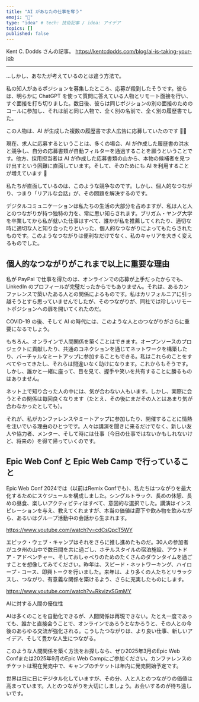 ```yaml
---
title: "AI があなたの仕事を奪う"
emoji: "👋"
type: "idea" # tech: 技術記事 / idea: アイデア
topics: []
published: false
---
```


Kent C. Dodds さんの記事。
https://kentcdodds.com/blog/ai-is-taking-your-job

---

...しかし、あなたが考えているのとは違う方法で。

私の知人があるポジションを募集したところ、応募が殺到したそうです。彼らは、明らかに ChatGPT を使って質問に答えている人物とリモート面接を行い、すぐ面接を打ち切りました。数日後、彼らは同じポジションの別の面接のためのコールに参加し、それは前と同じ人物で、全く別の名前で、全く別の履歴書でした。

この人物は、AI が生成した複数の履歴書で求人広告に応募していたのです 🤦‍♂️

現在、求人に応募するということは、多くの場合、AI が作成した履歴書の洪水と競争し、自分の応募書類が自動フィルターを通過することを願うということです。他方、採用担当者は AI が作成した応募書類の山から、本物の候補者を見つけ出すという困難に直面しています。そして、そのためにも AI を利用することが増えています 😬

私たちが直面しているのは、このような競争なのです。しかし、個人的なつながり、つまり「リアルな会話」が、その問題を解決するのです。

デジタルコミュニケーションは私たちの生活の大部分を占めますが、私は人と人とのつながりが持つ独特の力を、常に思い知らされます。ブリガム・ヤング大学を卒業してから私が就いた仕事はすべて、誰かが私を推薦してくれたり、適切な時に適切な人と知り合ったりといった、個人的なつながりによってもたらされたものです。このようなつながりは便利なだけでなく、私のキャリアを大きく変えるものでした。

## 個人的なつながりがこれまで以上に重要な理由

私が PayPal で仕事を得たのは、オンラインでの応募が上手だったからでも、LinkedIn のプロフィールが完璧だったからでもありません。それは、あるカンファレンスで築いたある人との関係によるものです。私はカリフォルニアに引っ越そうとすら思っていませんでしたが、そのつながりが、同社では珍しいリモートポジションへの扉を開いてくれたのだ。

COVID-19 の後、そして AI の時代には、このような人とのつながりがさらに重要になるでしょう。

もちろん、オンラインで人間関係を築くことはできます。オープンソースのプロジェクトに貢献したり、共通のコネクションを通じてネットワークを構築したり、バーチャルなミートアップに参加することもできる。私はこれらのことをすべてやってきたし、それらは間違いなく助けになります。これからもそうです。しかし、誰かと一緒に座って、目を見て、握手や笑いを共有することに勝るものはありません。

ネット上で知り合った人の中には、気が合わない人もいます。しかし、実際に会うとその関係は毎回良くなります（たとえ、その後にまだその人とはあまり気が合わなかったとしても）。

それが、私がカンファレンスやミートアップに参加したり、開催することに情熱を注いでいる理由のひとつです。人々は講演を聞きに来るだけでなく、新しい友人や協力者、メンター、そして時には仕事（今日の仕事ではないかもしれないけど、将来の）を得て帰っていくのです。

## Epic Web Conf と Epic Web Camp で行っていること

Epic Web Conf 2024では（以前はRemix Confでも）、私たちはつながりを最大化するためにスケジュールを構成しました。シングルトラック、長めの休憩、長めの昼食、楽しいアクティビティはすべて、意図的な選択でした。講演はインスピレーションを与え、教えてくれますが、本当の価値は廊下や飲み物を飲みながら、あるいはグループ活動中の会話から生まれます。

https://www.youtube.com/watch?v=cdCsQpcT5WY

エピック・ウェブ・キャンプはそれをさらに推し進めたものだ。30人の参加者がユタ州の山中で数日間を共に過ごし、ホテルスタイルの宿泊施設、アウトドア・アドベンチャー、そしておしゃべりのためのたくさんのダウンタイムを過ごすことを想像してみてください。昨年は、スピード・ネットワーキング、ハイロープ・コース、即興トークを行いました。来年は、より多くの人たちとリラックスし、つながり、有意義な関係を築けるよう、さらに充実したものにします。

https://www.youtube.com/watch?v=RkvizvSGmMY

AIに対する人間の優位性

AIは多くのことを自動化できるが、人間関係は再現できない。たとえ一度であっても、誰かと直接会うことで、オンラインであろうとなかろうと、その人との今後のあらゆる交流が強化される。こうしたつながりは、より良い仕事、新しいアイデア、そして豊かな人生につながる。

このような人間関係を築く方法をお探しなら、ぜひ2025年3月のEpic Web Confまたは2025年9月のEpic Web Campにご参加ください。カンファレンスのチケットは現在発売中で、キャンプのチケットは年内に発売開始予定です。

世界は日に日にデジタル化していますが、その分、人と人とのつながりの価値は高まっています。人とのつながりを大切にしましょう。お会いするのが待ち遠しいです。
